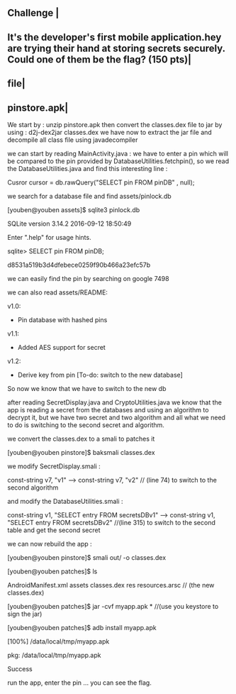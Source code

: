 
Challenge |
-----------
It's the developer's first mobile application.hey are trying their hand at storing secrets securely. Could one of them be the flag? (150 pts)|
--------------------------------------------------------------------------------------

file|
-------------
pinstore.apk|
-------------

We start by : unzip pinstore.apk 
then convert the classes.dex file to jar by using : d2j-dex2jar classes.dex
we have now to extract the jar file and decompile all class file using javadecompiler

we can start by reading MainActivity.java : we have to enter a pin which will be compared to the pin provided by 
DatabaseUtilities.fetchpin(), so we read the DatabaseUtilities.java and find this interesting line : 

Cusror cursor = db.rawQuery("SELECT pin FROM pinDB" , null);

we search for a database file and find  assets/pinlock.db

[youben@youben assets]$ sqlite3 pinlock.db 

SQLite version 3.14.2 2016-09-12 18:50:49

Enter ".help" for usage hints.

sqlite> SELECT pin FROM pinDB;

d8531a519b3d4dfebece0259f90b466a23efc57b

we can easily find the pin by searching on google 7498

we can also read assets/README:

v1.0:
- Pin database with hashed pins

v1.1:
- Added AES support for secret

v1.2:
- Derive key from pin
[To-do: switch to the new database]

So now we know that we have to switch to the new db

after reading SecretDisplay.java and CryptoUtilities.java we know that the app is reading a secret from the databases and
using an algorithm to decrypt it, but we have two secret and two algorithm and all what we need to do is switching to 
the second secret and algorithm.

we convert the classes.dex to a smali to patches it

[youben@youben pinstore]$ baksmali classes.dex

we modify SecretDisplay.smali : 

const-string v7, "v1" --> const-string v7, "v2" // (line 74) to switch to the second algorithm

and modify the DatabaseUtilities.smali : 

const-string v1, "SELECT entry FROM secretsDBv1" --> const-string v1, "SELECT entry FROM secretsDBv2" //(line 315) to switch to the second table and get the second secret

we can now rebuild the app :

[youben@youben pinstore]$ smali out/ -o classes.dex

[youben@youben patches]$ ls

AndroidManifest.xml  assets  classes.dex  res  resources.arsc // (the new classes.dex)

[youben@youben patches]$ jar -cvf myapp.apk *
//(use you keystore to sign the jar)

[youben@youben patches]$ adb install myapp.apk 

[100%] /data/local/tmp/myapp.apk

pkg: /data/local/tmp/myapp.apk

Success

run the app, enter the pin ... you can see the flag.
